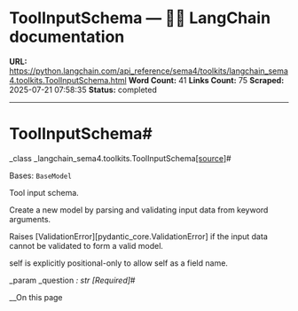 # ToolInputSchema — 🦜🔗 LangChain  documentation

**URL:** https://python.langchain.com/api_reference/sema4/toolkits/langchain_sema4.toolkits.ToolInputSchema.html
**Word Count:** 41
**Links Count:** 75
**Scraped:** 2025-07-21 07:58:35
**Status:** completed

---

# ToolInputSchema\#

_class _langchain\_sema4.toolkits.ToolInputSchema[\[source\]](https://python.langchain.com/api_reference/_modules/langchain_sema4/toolkits.html#ToolInputSchema)\#     

Bases: `BaseModel`

Tool input schema.

Create a new model by parsing and validating input data from keyword arguments.

Raises \[ValidationError\]\[pydantic\_core.ValidationError\] if the input data cannot be validated to form a valid model.

self is explicitly positional-only to allow self as a field name.

_param _question _: str_ _\[Required\]_\#     

__On this page